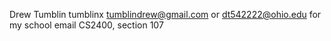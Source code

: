 Drew Tumblin
tumblinx
tumblindrew@gmail.com
or dt542222@ohio.edu for my school email
CS2400, section 107
